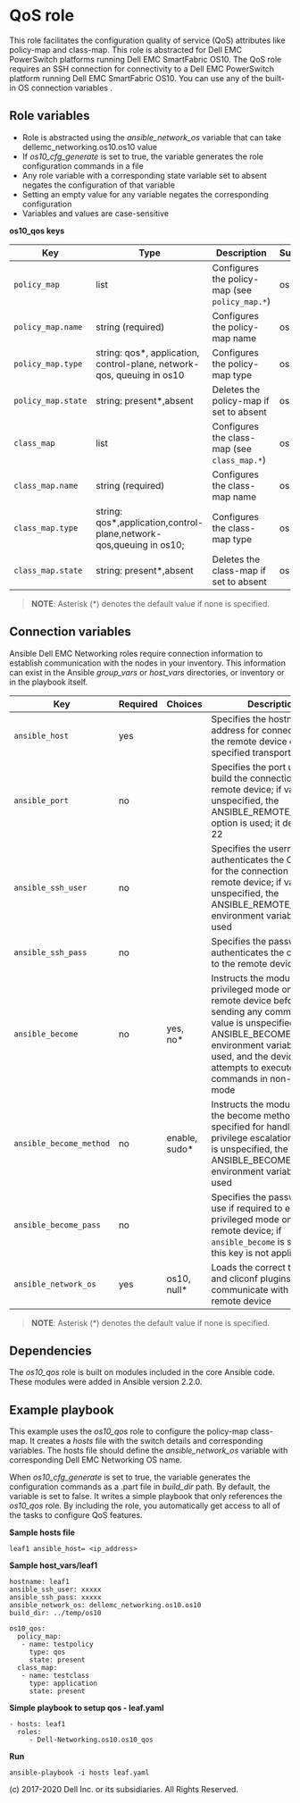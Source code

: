 QoS role
========

This role facilitates the configuration quality of service (QoS) attributes like policy-map and class-map. This role is abstracted for Dell EMC PowerSwitch platforms running Dell EMC SmartFabric OS10. The QoS role requires an SSH connection for connectivity to a Dell EMC PowerSwitch platform running Dell EMC SmartFabric OS10. You can use any of the built-in OS connection variables .

Role variables
--------------

- Role is abstracted using the *ansible_network_os* variable that can take dellemc_networking.os10.os10 value
- If *os10_cfg_generate* is set to true, the variable generates the role configuration commands in a file
- Any role variable with a corresponding state variable set to absent negates the configuration of that variable 
- Setting an empty value for any variable negates the corresponding configuration
- Variables and values are case-sensitive

**os10_qos keys**

| Key        | Type                      | Description                                             | Support               |
|------------|---------------------------|---------------------------------------------------------|-----------------------|
| ``policy_map`` | list | Configures the policy-map (see ``policy_map.*``) | os10 |
| ``policy_map.name`` | string (required)        | Configures the policy-map name  | os10 |
| ``policy_map.type`` | string: qos\*, application, control-plane, network-qos, queuing in os10   | Configures the policy-map type  | os10 |
| ``policy_map.state`` | string: present\*,absent   | Deletes the policy-map if set to absent  | os10 |
| ``class_map`` | list | Configures the class-map (see ``class_map.*``) | os10 |
| ``class_map.name`` | string (required)        | Configures the class-map name  | os10 |
| ``class_map.type`` | string: qos\*,application,control-plane,network-qos,queuing in os10;    | Configures the class-map type  | os10 |
| ``class_map.state`` | string: present\*,absent   | Deletes the class-map if set to absent  | os10 |

> **NOTE**: Asterisk (\*) denotes the default value if none is specified. 

Connection variables
--------------------

Ansible Dell EMC Networking roles require connection information to establish communication with the nodes in your inventory. This information can exist in the Ansible *group_vars* or *host_vars* directories, or inventory or in the playbook itself.

| Key         | Required | Choices    | Description                                         |
|-------------|----------|------------|-----------------------------------------------------|
| ``ansible_host`` | yes      |            | Specifies the hostname or address for connecting to the remote device over the specified transport |
| ``ansible_port`` | no       |            | Specifies the port used to build the connection to the remote device; if value is unspecified, the ANSIBLE_REMOTE_PORT option is used; it defaults to 22 |
| ``ansible_ssh_user`` | no       |            | Specifies the username that authenticates the CLI login for the connection to the remote device; if value is unspecified, the ANSIBLE_REMOTE_USER environment variable value is used  |
| ``ansible_ssh_pass`` | no       |            | Specifies the password that authenticates the connection to the remote device |
| ``ansible_become`` | no       | yes, no\*   | Instructs the module to enter privileged mode on the remote device before sending any commands; if value is unspecified, the ANSIBLE_BECOME environment variable value is used, and the device attempts to execute all commands in non-privileged mode |
| ``ansible_become_method`` | no       | enable, sudo\*   | Instructs the module to allow the become method to be specified for handling privilege escalation; if value is unspecified, the ANSIBLE_BECOME_METHOD environment variable value is used |
| ``ansible_become_pass`` | no       |            | Specifies the password to use if required to enter privileged mode on the remote device; if ``ansible_become`` is set to no this key is not applicable |
| ``ansible_network_os`` | yes      | os10, null\*  | Loads the correct terminal and cliconf plugins to communicate with the remote device |

> **NOTE**: Asterisk (\*) denotes the default value if none is specified.

Dependencies
------------

The *os10_qos* role is built on modules included in the core Ansible code. These modules were added in Ansible version 2.2.0.

Example playbook
----------------

This example uses the *os10_qos* role to configure the policy-map class-map. It creates a *hosts* file with the switch details and corresponding variables. The hosts file should define the *ansible_network_os* variable with corresponding Dell EMC Networking OS name. 

When *os10_cfg_generate* is set to true, the variable generates the configuration commands as a .part file in *build_dir* path. By default, the variable is set to false. It writes a simple playbook that only references the *os10_qos* role. By including the role, you automatically get access to all of the tasks to configure QoS features. 

**Sample hosts file**
 
    leaf1 ansible_host= <ip_address> 

**Sample host_vars/leaf1**

    hostname: leaf1
    ansible_ssh_user: xxxxx
    ansible_ssh_pass: xxxxx
    ansible_network_os: dellemc_networking.os10.os10
    build_dir: ../temp/os10
	  
    os10_qos:
      policy_map:
       - name: testpolicy
         type: qos
         state: present
      class_map:
       - name: testclass
         type: application
         state: present
     
**Simple playbook to setup qos - leaf.yaml**

    - hosts: leaf1
      roles:
         - Dell-Networking.os10.os10_qos

**Run**

    ansible-playbook -i hosts leaf.yaml

(c) 2017-2020 Dell Inc. or its subsidiaries. All Rights Reserved.

